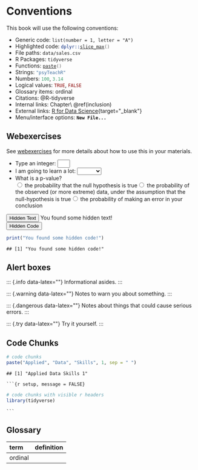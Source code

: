 # Conventions

This book will use the following conventions:

* Generic code: `list(number = 1, letter = "A")`
* Highlighted code: <code><span><span class='fu'>dplyr</span><span class='fu'>::</span><span class='fu'><a target='_blank' href='https://dplyr.tidyverse.org/reference/slice.html'>slice_max</a></span><span class='op'>(</span><span class='op'>)</span></span></code>
* File paths: <code class='path'>data/sales.csv</code>
* R Packages: <code class='package'>tidyverse</code>
* Functions: <code><span><span class='fu'><a target='_blank' href='https://rdrr.io/r/base/paste.html'>paste</a></span><span class='op'>(</span><span class='op'>)</span></span></code>
* Strings: <code><span><span class='st'>"psyTeachR"</span></span></code>
* Numbers: <code><span><span class='fl'>100</span></span></code>, <code><span><span class='fl'>3.14</span></span></code>
* Logical values: <code><span><span class='cn'>TRUE</span></span></code>, <code><span><span class='cn'>FALSE</span></span></code>
* Glossary items: <a class='glossary'>ordinal<span class='def'></span></a>
* Citations: @R-tidyverse
* Internal links: Chapter\ \@ref(inclusion)
* External links: [R for Data Science](https://r4ds.had.co.nz/){target="_blank"}
* Menu/interface options: **`New File...`**

## Webexercises

See [webexercises](https://psyteachr.github.io/webexercises/) for more details about how to use this in your materials.

* Type an integer: <input class='webex-solveme nospaces regex' size='1' data-answer='["^[0-9]{1}$"]'/>
* I am going to learn a lot: <select class='webex-select'><option value='blank'></option><option value='answer'>TRUE</option><option value='x'>FALSE</option></select>
* What is a p-value? <div class='webex-radiogroup' id='radio_JIISMAOXIW'><label><input type="radio" autocomplete="off" name="radio_JIISMAOXIW" value="x"></input> <span>the probability that the null hypothesis is true</span></label><label><input type="radio" autocomplete="off" name="radio_JIISMAOXIW" value="answer"></input> <span>the probability of the observed (or more extreme) data, under the assumption that the null-hypothesis is true</span></label><label><input type="radio" autocomplete="off" name="radio_JIISMAOXIW" value="x"></input> <span>the probability of making an error in your conclusion</span></label></div>


<div class='webex-solution'><button>Hidden Text</button>
You found some hidden text!
</div>


<div class='webex-solution'><button>Hidden Code</button>

```r
print("You found some hidden code!")
```

```
## [1] "You found some hidden code!"
```


</div>

## Alert boxes

::: {.info data-latex=""}
Informational asides.
:::

::: {.warning data-latex=""}
Notes to warn you about something.
:::

::: {.dangerous data-latex=""}
Notes about things that could cause serious errors.
:::

::: {.try data-latex=""}
Try it yourself.
:::

## Code Chunks


```r
# code chunks
paste("Applied", "Data", "Skills", 1, sep = " ")
```

```
## [1] "Applied Data Skills 1"
```


<div class='verbatim'><pre class='sourceCode r'><code class='sourceCode R'>&#96;&#96;&#96;{r setup, message = FALSE}</code></pre>

```r
# code chunks with visible r headers
library(tidyverse)
```

<pre class='sourceCode r'><code class='sourceCode R'>&#96;&#96;&#96;</code></pre></div>

## Glossary

<table class="table" style="margin-left: auto; margin-right: auto;">
 <thead>
  <tr>
   <th style="text-align:left;"> term </th>
   <th style="text-align:left;"> definition </th>
  </tr>
 </thead>
<tbody>
  <tr>
   <td style="text-align:left;"> ordinal </td>
   <td style="text-align:left;">  </td>
  </tr>
</tbody>
</table>


